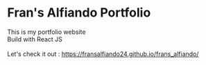 # Fran's Alfiando Portfolio
This is my portfolio website <br>
Build with React JS <br><br>
Let's check it out : https://fransalfiando24.github.io/frans_alfiando/

